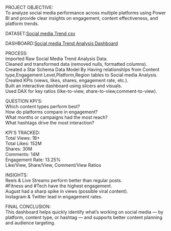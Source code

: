 PROJECT OBJECTIVE:<br>
To analyze social media performance across multiple platforms using Power BI and provide clear insights on engagement, content effectiveness, and platform trends.

DATASET:<a href="https://github.com/sherinstella/Social-Media-Trend-Analysis/blob/main/Social_Media_Trends.csv">Social media Trend csv</a>

DASHBOARD:<a href="https://github.com/sherinstella/Social-Media-Trend-Analysis/blob/main/Screenshot%202025-10-02%20093453.png">Social media Trend Analysis Dashboard</a>

PROCESS:<BR>
Imported Raw Social Media Trend Analysis Data.<br>
Cleaned and transformed data (removed nulls, formatted columns).<br>
Created a Star Schema Data Model By Having relationships from Content type,Engagement Level,Platform,Region tables to Social media Analysis.<br>
Created KPIs (views, likes, shares, engagement rate, etc.).<br>
Built an interactive dashboard using slicers and visuals.<br>
Used DAX for key ratios (like-to-view, share-to-view,comment-to-view).<br>

QUESTION KPI'S:<br>
Which content types perform best?<br>
How do platforms compare in engagement?<br>
What months or campaigns had the most reach?<br>
What hashtags drive the most interaction?<br>

KPI'S TRACKED:<br>
Total Views: 1B+<br>
Total Likes: 152M<br>
Shares: 30M<br>
Comments: 14M<br>
Engagement Rate: 13.25%<br>
Like/View, Share/View, Comment/View Ratios<br>

INSIGHTS:<br>
Reels & Live Streams perform better than regular posts.<br>
#Fitness and #Tech have the highest engagement.<br>
August had a sharp spike in views (possible viral content).<br>
Instagram & Twitter lead in engagement rates.<br>


FINAL CONCLUSION:<br>
This dashboard helps quickly identify what’s working on social media — by platform, content type, or hashtag — and supports better content planning and audience targeting.


